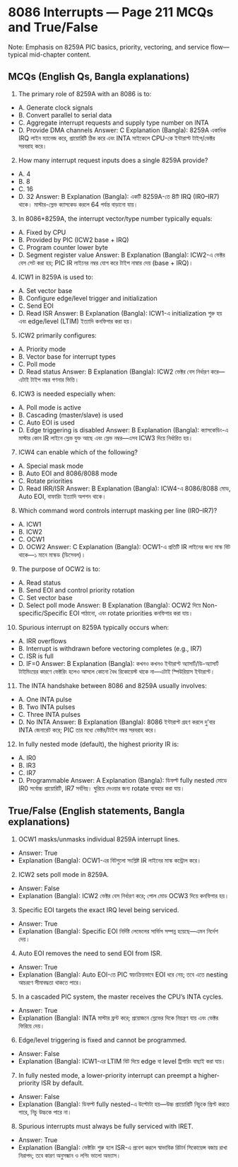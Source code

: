 # 8086 Interrupts — Page 211 MCQs and True/False

Note: Emphasis on 8259A PIC basics, priority, vectoring, and service flow—typical mid-chapter content.

## MCQs (English Qs, Bangla explanations)

1) The primary role of 8259A with an 8086 is to:
- A. Generate clock signals
- B. Convert parallel to serial data
- C. Aggregate interrupt requests and supply type number on INTA
- D. Provide DMA channels
Answer: C
Explanation (Bangla): 8259A একাধিক IRQ লাইন ম্যানেজ করে, প্রায়োরিটি ঠিক করে এবং INTA সাইকেলে CPU-কে ইন্টারাপ্ট টাইপ/ভেক্টর সরবরাহ করে।

2) How many interrupt request inputs does a single 8259A provide?
- A. 4
- B. 8
- C. 16
- D. 32
Answer: B
Explanation (Bangla): একটি 8259A-তে 8টি IRQ (IR0–IR7) থাকে। মাস্টার-স্লেভ ক্যাসকেড করলে 64 পর্যন্ত বাড়ানো যায়।

3) In 8086+8259A, the interrupt vector/type number typically equals:
- A. Fixed by CPU
- B. Provided by PIC (ICW2 base + IRQ)
- C. Program counter lower byte
- D. Segment register value
Answer: B
Explanation (Bangla): ICW2-এ ভেক্টর বেস সেট করা হয়; PIC IR লাইনের নম্বর যোগ করে টাইপ নাম্বার দেয় (base + IRQ)।

4) ICW1 in 8259A is used to:
- A. Set vector base
- B. Configure edge/level trigger and initialization
- C. Send EOI
- D. Read ISR
Answer: B
Explanation (Bangla): ICW1-এ initialization শুরু হয় এবং edge/level (LTIM) ইত্যাদি কনফিগার করা হয়।

5) ICW2 primarily configures:
- A. Priority mode
- B. Vector base for interrupt types
- C. Poll mode
- D. Read status
Answer: B
Explanation (Bangla): ICW2 ভেক্টর বেস নির্ধারণ করে—এটাই টাইপ নম্বর গণনার ভিত্তি।

6) ICW3 is needed especially when:
- A. Poll mode is active
- B. Cascading (master/slave) is used
- C. Auto EOI is used
- D. Edge triggering is disabled
Answer: B
Explanation (Bangla): ক্যাসকেডিং-এ মাস্টার কোন IR লাইনে স্লেভ যুক্ত আছে এবং স্লেভ নম্বর—এসব ICW3 দিয়ে নির্ধারিত হয়।

7) ICW4 can enable which of the following?
- A. Special mask mode
- B. Auto EOI and 8086/8088 mode
- C. Rotate priorities
- D. Read IRR/ISR
Answer: B
Explanation (Bangla): ICW4-এ 8086/8088 মোড, Auto EOI, বাফারিং ইত্যাদি অপশন থাকে।

8) Which command word controls interrupt masking per line (IR0–IR7)?
- A. ICW1
- B. ICW2
- C. OCW1
- D. OCW2
Answer: C
Explanation (Bangla): OCW1-এ প্রতিটি IR লাইনের জন্য মাস্ক বিট থাকে—১ মানে মাস্কড (ডিসেবল)।

9) The purpose of OCW2 is to:
- A. Read status
- B. Send EOI and control priority rotation
- C. Set vector base
- D. Select poll mode
Answer: B
Explanation (Bangla): OCW2 দিয়ে Non-specific/Specific EOI পাঠানো, এবং rotate priorities কনফিগার করা যায়।

10) Spurious interrupt on 8259A typically occurs when:
- A. IRR overflows
- B. Interrupt is withdrawn before vectoring completes (e.g., IR7)
- C. ISR is full
- D. IF=0
Answer: B
Explanation (Bangla): কখনও কখনও ইন্টারাপ্ট অ্যাসার্ট/ডি-অ্যাসার্ট টাইমিংয়ের কারণে ভেক্টরিং হলেও আসলে কোনো বৈধ রিকোয়েস্ট থাকে না—এটাই স্পিউরিয়াস ইন্টারাপ্ট।

11) The INTA handshake between 8086 and 8259A usually involves:
- A. One INTA pulse
- B. Two INTA pulses
- C. Three INTA pulses
- D. No INTA
Answer: B
Explanation (Bangla): 8086 ইন্টারাপ্ট গ্রহণ করলে দু’বার INTA জেনারেট করে; PIC তার মধ্যে ভেক্টর/টাইপ নম্বর সরবরাহ করে।

12) In fully nested mode (default), the highest priority IR is:
- A. IR0
- B. IR3
- C. IR7
- D. Programmable
Answer: A
Explanation (Bangla): ডিফল্ট fully nested মোডে IR0 সর্বোচ্চ প্রায়োরিটি, IR7 সর্বনিম্ন। ঘুরিয়ে দেওয়ার জন্য rotate ব্যবহার করা যায়।

## True/False (English statements, Bangla explanations)

1) OCW1 masks/unmasks individual 8259A interrupt lines.
- Answer: True
- Explanation (Bangla): OCW1-এর বিটগুলো সংশ্লিষ্ট IR লাইনের মাস্ক কন্ট্রোল করে।

2) ICW2 sets poll mode in 8259A.
- Answer: False
- Explanation (Bangla): ICW2 ভেক্টর বেস নির্ধারণ করে; পোল মোড OCW3 দিয়ে কনফিগার হয়।

3) Specific EOI targets the exact IRQ level being serviced.
- Answer: True
- Explanation (Bangla): Specific EOI নির্দিষ্ট লেভেলের সার্ভিস সম্পন্ন হয়েছে—এমন নির্দেশ দেয়।

4) Auto EOI removes the need to send EOI from ISR.
- Answer: True
- Explanation (Bangla): Auto EOI-তে PIC স্বয়ংক্রিয়ভাবে EOI ধরে নেয়; তবে এতে nesting আচরণে সীমাবদ্ধতা থাকতে পারে।

5) In a cascaded PIC system, the master receives the CPU’s INTA cycles.
- Answer: True
- Explanation (Bangla): INTA মাস্টার ফ্রন্ট করে; প্রয়োজনে স্লেভের দিকে নিয়ন্ত্রণ যায় এবং ভেক্টর ফিরিয়ে দেয়।

6) Edge/level triggering is fixed and cannot be programmed.
- Answer: False
- Explanation (Bangla): ICW1-এর LTIM বিট দিয়ে edge বা level ট্রিগারিং বাছাই করা যায়।

7) In fully nested mode, a lower-priority interrupt can preempt a higher-priority ISR by default.
- Answer: False
- Explanation (Bangla): ডিফল্ট fully nested-এ উল্টোটা হয়—উচ্চ প্রায়োরিটি নিচুকে প্রিপ্ট করতে পারে, নিচু উচ্চকে পারে না।

8) Spurious interrupts must always be fully serviced with IRET.
- Answer: True
- Explanation (Bangla): ভেক্টরিং শুরু হলে ISR-এ প্রবেশ করলে স্বাভাবিক রিটার্ন সিকোয়েন্স বজায় রাখা নিরাপদ; তবে কারণ অনুসন্ধান ও লগিং ভালো অভ্যাস।

